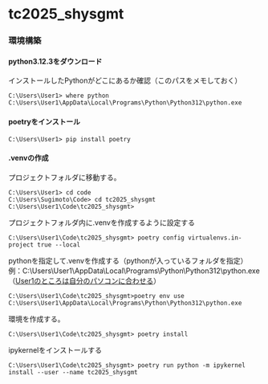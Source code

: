# tc2025_shysgmt






### 環境構築

#### python3.12.3をダウンロード


インストールしたPythonがどこにあるか確認（このパスをメモしておく）
```
C:\Users\User1> where python 
C:\Users\User1\AppData\Local\Programs\Python\Python312\python.exe
```

#### poetryをインストール
```
C:\Users\User1> pip install poetry
```

#### .venvの作成

プロジェクトフォルダに移動する。
```
C:\Users\User1> cd code
C:\Users\Sugimoto\Code> cd tc2025_shysgmt
C:\Users\User1\Code\tc2025_shysgmt>
```

プロジェクトフォルダ内に.venvを作成するように設定する
```
C:\Users\User1\Code\tc2025_shysgmt> poetry config virtualenvs.in-project true --local
```
pythonを指定して.venvを作成する（pythonが入っているフォルダを指定）
<br>例：C:\Users\User1\AppData\Local\Programs\Python\Python312\python.exe
<br>（<u>User1のところは自分のパソコンに合わせる</u>）
```
C:\Users\User1\Code\tc2025_shysgmt>poetry env use C:\Users\User1\AppData\Local\Programs\Python\Python312\python.exe
```

環境を作成する。
```
C:\Users\User1\Code\tc2025_shysgmt> poetry install
```
ipykernelをインストールする

```
C:\Users\User1\Code\tc2025_shysgmt> poetry run python -m ipykernel install --user --name tc2025_shysgmt
```
